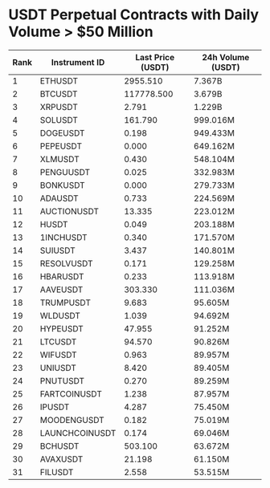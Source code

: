 # USDT Perpetual Contracts with Daily Volume > $50 Million

| Rank | Instrument ID | Last Price (USDT) | 24h Volume (USDT) |
|------|---------------|-------------------|-------------------|
| 1 | ETHUSDT | 2955.510 | 7.367B |
| 2 | BTCUSDT | 117778.500 | 3.679B |
| 3 | XRPUSDT | 2.791 | 1.229B |
| 4 | SOLUSDT | 161.790 | 999.016M |
| 5 | DOGEUSDT | 0.198 | 949.433M |
| 6 | PEPEUSDT | 0.000 | 649.162M |
| 7 | XLMUSDT | 0.430 | 548.104M |
| 8 | PENGUUSDT | 0.025 | 332.983M |
| 9 | BONKUSDT | 0.000 | 279.733M |
| 10 | ADAUSDT | 0.733 | 224.569M |
| 11 | AUCTIONUSDT | 13.335 | 223.012M |
| 12 | HUSDT | 0.049 | 203.188M |
| 13 | 1INCHUSDT | 0.340 | 171.570M |
| 14 | SUIUSDT | 3.437 | 140.801M |
| 15 | RESOLVUSDT | 0.171 | 129.258M |
| 16 | HBARUSDT | 0.233 | 113.918M |
| 17 | AAVEUSDT | 303.330 | 111.036M |
| 18 | TRUMPUSDT | 9.683 | 95.605M |
| 19 | WLDUSDT | 1.039 | 94.692M |
| 20 | HYPEUSDT | 47.955 | 91.252M |
| 21 | LTCUSDT | 94.570 | 90.826M |
| 22 | WIFUSDT | 0.963 | 89.957M |
| 23 | UNIUSDT | 8.420 | 89.405M |
| 24 | PNUTUSDT | 0.270 | 89.259M |
| 25 | FARTCOINUSDT | 1.238 | 87.957M |
| 26 | IPUSDT | 4.287 | 75.450M |
| 27 | MOODENGUSDT | 0.182 | 75.019M |
| 28 | LAUNCHCOINUSDT | 0.174 | 69.046M |
| 29 | BCHUSDT | 503.100 | 63.672M |
| 30 | AVAXUSDT | 21.198 | 61.150M |
| 31 | FILUSDT | 2.558 | 53.515M |
